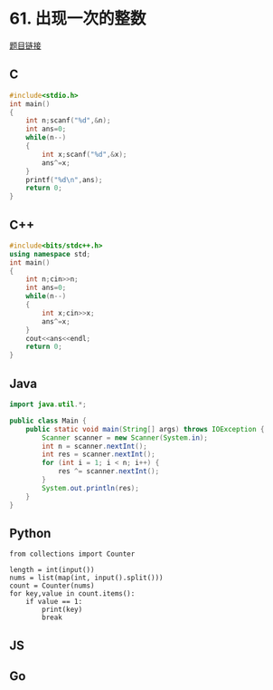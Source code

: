 # 61. 出现一次的整数

[题目链接](https://kamacoder.com/problempage.php?pid=1073)

## C
```C
#include<stdio.h>
int main()
{
    int n;scanf("%d",&n);
    int ans=0;
    while(n--)
    {
        int x;scanf("%d",&x);
        ans^=x;
    }
    printf("%d\n",ans);
    return 0;
}
```
## C++
```C++
#include<bits/stdc++.h>
using namespace std;
int main()
{
    int n;cin>>n;
    int ans=0;
    while(n--)
    {
        int x;cin>>x;
        ans^=x;
    }
    cout<<ans<<endl;
    return 0;
}
```
## Java

```java
import java.util.*;

public class Main {
    public static void main(String[] args) throws IOException {
        Scanner scanner = new Scanner(System.in);
        int n = scanner.nextInt();
        int res = scanner.nextInt();
        for (int i = 1; i < n; i++) {
            res ^= scanner.nextInt();
        }
        System.out.println(res);
    }
}
```

## Python

```python3
from collections import Counter

length = int(input())
nums = list(map(int, input().split()))
count = Counter(nums)
for key,value in count.items():
    if value == 1:
        print(key)
        break
```

## JS

## Go

